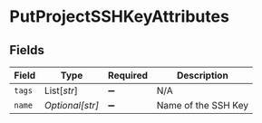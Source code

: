 # PutProjectSSHKeyAttributes


## Fields

| Field               | Type                | Required            | Description         |
| ------------------- | ------------------- | ------------------- | ------------------- |
| `tags`              | List[*str*]         | :heavy_minus_sign:  | N/A                 |
| `name`              | *Optional[str]*     | :heavy_minus_sign:  | Name of the SSH Key |